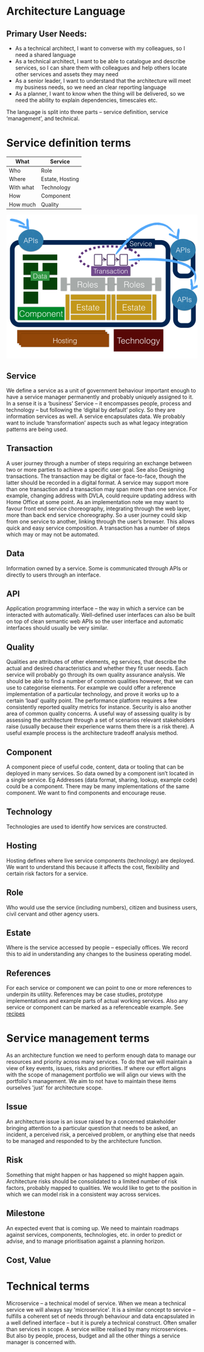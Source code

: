 
Architecture Language
=====================


## Primary User Needs:
 * As a technical architect, I want to converse with my colleagues, so I need a shared language
 * As a technical architect, I want to be able to catalogue and describe services, so I can share them with colleagues and help others locate other services and assets they may need
 * As a senior leader, I want to understand that the architecture will meet my business needs, so we need an clear reporting language
 * As a planner, I want to know when the thing will be delivered, so we need the ability to explain dependencies, timescales etc.

The language is split into three parts – service definition, service ‘management’, and technical.

Service definition terms
========================

| What      |  Service          |
| ----      |  -------          |
| Who       | Role              |
| Where     | Estate, Hosting   |
| With what | Technology        |
| How       | Component         |
| How much  | Quality           |

![Structure of a service](structure.jpg)

Service
-------
We define a service as a unit of government behaviour important enough to have a service manager permanently and probably uniquely assigned to it. In a sense it is a ‘business’ Service – it encompasses people, process and technology – but following the ‘digital by default’ policy. So they are information services as well.
A service encapsulates data.
We probably want to include ‘transformation’ aspects such as what legacy integration patterns are being used.

Transaction
-----------
A user journey through a number of steps requiring an exchange between two or more parties to achieve a specific user goal. See also Designing transactions. The transaction may be digital or face-to-face, though the latter should be recorded in a digital format.
A service may support more than one transaction and a transaction may span more than one service. For example, changing address with DVLA, could require updating address with Home Office at some point.
As an implementation note we may want to favour front end service choreography, integrating through the web layer, more than back end service choreography. So a user journey could skip from one service to another, linking through the user’s browser. This allows quick and easy service composition. 
A transaction has a number of steps which may or may not be automated.

Data
----
Information owned by a service. Some is communicated through APIs or directly to users through an interface.

API
---
Application programming interface – the way in which a service can be interacted with automatically. Well-defined user interfaces can also be built on top of clean semantic web APIs so the user interface and automatic interfaces should usually be very similar.

Quality
-------
Qualities are attributes of other elements, eg services, that describe the actual and desired characteristics and whether they fit user needs. Each service will probably go through its own quality assurance analysis. We should be able to find a number of common qualities however, that we can use to categorise elements.
For example we could offer a reference implementation of a particular technology, and prove it works up to a certain ‘load’ quality point. The performance platform requires a few consistently reported quality metrics for instance. Security is also another area of common quality concerns.
A useful way of assessing quality is by assessing the architecture through a set of scenarios relevant stakeholders raise (usually because their experience warns them there is a risk there). A useful example process is the architecture tradeoff analysis method.

Component
---------
A component piece of useful code, content, data or tooling that can be deployed in many services. So data owned by a component isn’t located in a single service. Eg Addresses (data format, sharing, lookup, example code) could be a component. There may be many implementations of the same component. We want to find components and encourage reuse.

Technology
----------
Technologies are used to identify how services are constructed.

Hosting
-------
Hosting defines where live service components (technology) are deployed. We want to understand this because it affects the cost, flexibility and certain risk factors for a service.

Role
----
Who would use the service (including numbers), citizen and business users, civil cervant and other agency users.

Estate
------
Where is the service accessed by people – especially offices. We record this to aid in understanding any changes to the business operating model.

References
----------
For each service or component we can point to one or more references to underpin its utility. References may be case studies, prototype implementations and example parts of actual working services. Also any service or component can be marked as a referenceable example. See [recipes](../recipes)

Service management terms
========================

As an architecture function we need to perform enough data to manage our resources and priority across many services. To do that we will maintain a view of key events, issues, risks and priorities. If where our effort aligns with the scope of management portfolio we will align our views with the portfolio's management. We aim to not have to maintain these items ourselves 'just' for architecture scope.
 
Issue
-----
An architecture issue is an issue raised by a concerned stakeholder bringing attention to a particular question that needs to be asked, an incident, a perceived risk, a perceived problem, or anything else that needs to be managed and responded to by the architecture function.

Risk
----
Something that might happen or has happened so might happen again. Architecture risks should be consolidated to a limited number of risk factors, probably mapped to qualities. We would like to get to the position in which we can model risk in a consistent way across services. 

Milestone
---------
An expected event that is coming up. We need to maintain roadmaps against services, components, technologies, etc. in order to predict or advise, and to manage prioritisation against a planning horizon.

Cost, Value
-----------

Technical terms
===============


Microservice – a technical model of service. When we mean a technical service we will always say 'microservice'. It is a similar concept to service – fulfills a coherent set of needs through behaviour and data encapsulated in a well defined interface – but it is purely a technical construct. Often smaller than services in scope. 
 A service willbe realised by many microservices. But also by people, process, budget and all the other things a service manager is concerned with. 


